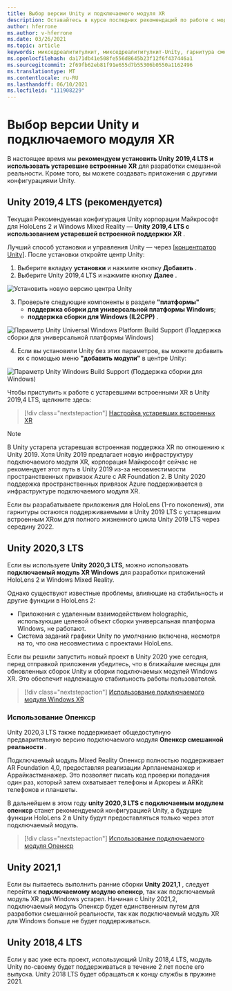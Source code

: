 ```yaml
---
title: Выбор версии Unity и подключаемого модуля XR
description: Оставайтесь в курсе последних рекомендаций по работе с модулями Unity и XR для разработки приложений HoloLens.
author: hferrone
ms.author: v-hferrone
ms.date: 03/26/2021
ms.topic: article
keywords: микседреалититулкит, микседреалититулкит-Unity, гарнитура смешанной реальности, гарнитура Windows Mixed Reality, гарнитура виртуальной реальности, Unity
ms.openlocfilehash: da171db41e508fe556d8645b23f12f6f437446a1
ms.sourcegitcommit: 2f69fb62eb81f91e655d7b55306b0550a1162496
ms.translationtype: MT
ms.contentlocale: ru-RU
ms.lasthandoff: 06/10/2021
ms.locfileid: "111908229"
---
```

# <a name="choosing-a-unity-version-and-xr-plugin"></a>Выбор версии Unity и подключаемого модуля XR

В настоящее время мы **рекомендуем установить Unity 2019,4 LTS и использовать устаревшие встроенные XR** для разработки смешанной реальности. Кроме того, вы можете создавать приложения с другими конфигурациями Unity.

## <a name="unity-20194-lts-recommended"></a>Unity 2019,4 LTS (рекомендуется)

Текущая Рекомендуемая конфигурация Unity корпорации Майкрософт для HoloLens 2 и Windows Mixed Reality — **Unity 2019,4 LTS с использованием устаревшей встроенной поддержки XR** .

Лучший способ установки и управления Unity — через <a href="https://unity3d.com/get-unity/download" target="_blank">[концентратор Unity]</a>. После установки откройте центр Unity:

1. Выберите вкладку **установки** и нажмите кнопку **Добавить** .
2. Выберите Unity 2019,4 LTS и нажмите кнопку **Далее** .

![Установить новую версию центра Unity](images/unity-hub-img-01.png)

3. Проверьте следующие компоненты в разделе **"платформы"**
    * **поддержка сборки для универсальной платформы Windows**; 
    * **поддержка сборки для Windows (IL2CPP)** .

![Параметр Unity Universal Windows Platform Build Support (Поддержка сборки для универсальной платформы Windows)](../images/Unity_Install_Option_UWP.png)

4. Если вы установили Unity без этих параметров, вы можете добавить их с помощью меню **"добавить модули"** в центре Unity:

![Параметр Unity Windows Build Support (Поддержка сборки для Windows)](../images/Unity_Install_Option_UWP2.png)

Чтобы приступить к работе с устаревшими встроенными XR в Unity 2019,4 LTS, щелкните здесь:

> [!div class="nextstepaction"]
> [Настройка устаревших встроенных XR](legacy-xr-support.md)

> [!NOTE]
> В Unity устарела устаревшая встроенная поддержка XR по отношению к Unity 2019.  Хотя Unity 2019 предлагает новую инфраструктуру подключаемого модуля XR, корпорация Майкрософт сейчас не рекомендует этот путь в Unity 2019 из-за несовместимости пространственных привязок Azure с AR Foundation 2.  В Unity 2020 поддержка пространственных привязок Azure поддерживается в инфраструктуре подключаемого модуля XR.

Если вы разрабатываете приложения для HoloLens (1-го поколения), эти гарнитуры остаются поддерживаемыми в Unity 2019 LTS с устаревшим встроенным XRом для полного жизненного цикла Unity 2019 LTS через середину 2022.

## <a name="unity-20203-lts"></a>Unity 2020,3 LTS 

Если вы используете **Unity 2020,3 LTS**, можно использовать **подключаемый модуль XR Windows** для разработки приложений HoloLens 2 и Windows Mixed Reality.

Однако существуют известные проблемы, влияющие на стабильность и другие функции в HoloLens 2: 

* Приложения с удаленным взаимодействием holographic, использующие целевой объект сборки универсальная платформа Windows, не работают.
* Система заданий графики Unity по умолчанию включена, несмотря на то, что она несовместима с проектами HoloLens.

Если вы решили запустить новый проект в Unity 2020 уже сегодня, перед отправкой приложения убедитесь, что в ближайшие месяцы для обновленных сборок Unity и сборки подключаемых модулей Windows XR.  Это обеспечит надлежащую стабильность работы пользователей.

> [!div class="nextstepaction"]
> [Использование подключаемого модуля Windows XR](windows-xr-plugin.md)

### <a name="using-openxr"></a>Использование Опенкср

Unity 2020,3 LTS также поддерживает общедоступную предварительную версию подключаемого модуля **Опенкср смешанной реальности** .

Подключаемый модуль Mixed Reality Опенкср полностью поддерживает AR Foundation 4,0, предоставляя реализации Арпланеманажер и Аррайкастманажер. Это позволяет писать код проверки попадания один раз, который затем охватывает телефоны и Аркореы и ARKit телефонов и планшеты. 

В дальнейшем в этом году **unity 2020,3 LTS с подключаемым модулем опенкср** станет рекомендуемой конфигурацией Unity, а будущие функции HoloLens 2 в Unity будут предоставляться только через этот подключаемый модуль.

> [!div class="nextstepaction"]
> [Использование подключаемого модуля Опенкср](openxr-getting-started.md)

## <a name="unity-20211"></a>Unity 2021,1

Если вы пытаетесь выполнить ранние сборки **Unity 2021,1** , следует перейти к **подключаемому модулю опенкср**, так как подключаемый модуль XR для Windows устарел.  Начиная с Unity 2021,2, подключаемый модуль Опенкср будет единственным путем для разработки смешанной реальности, так как подключаемый модуль XR для Windows больше не будет поддерживаться.

## <a name="unity-20184-lts"></a>Unity 2018,4 LTS

Если у вас уже есть проект, использующий Unity 2018,4 LTS, модуль Unity по-своему будет поддерживаться в течение 2 лет после его выпуска.  Unity 2018 LTS будет обращаться к концу службы в пружине 2021.